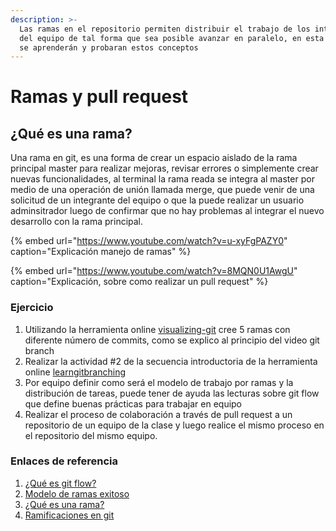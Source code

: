 ```yaml
---
description: >-
  Las ramas en el repositorio permiten distribuir el trabajo de los integrantes
  del equipo de tal forma que sea posible avanzar en paralelo, en esta sescción
  se aprenderán y probaran estos conceptos
---
```


# Ramas y pull request

## ¿Qué es una rama?

Una rama en git, es una forma de crear un espacio aislado de la rama principal master para realizar mejoras, revisar errores o simplemente crear nuevas funcionalidades, al terminal la rama reada se integra al master por medio de una operación de unión llamada merge, que puede venir de una solicitud de un integrante del equipo o que la puede realizar un usuario adminsitrador luego de confirmar que no hay problemas al integrar el nuevo desarrollo con la rama principal.

{% embed url="https://www.youtube.com/watch?v=u-xyFgPAZY0" caption="Explicación manejo de ramas" %}

{% embed url="https://www.youtube.com/watch?v=8MQN0U1AwgU" caption="Explicación, sobre como realizar un pull request" %}



### Ejercicio

1. Utilizando la herramienta online [visualizing-git](http://git-school.github.io/visualizing-git/) cree 5 ramas con diferente número de commits, como se explico al principio del video git branch
2. Realizar la actividad \#2 de la secuencia introductoria de la herramienta online [learngitbranching](https://learngitbranching.js.org/?locale=es_ES)
3. Por equipo definir como será el modelo de trabajo por ramas y la distribución de tareas, puede tener de ayuda las lecturas sobre git flow que define buenas prácticas para trabajar en equipo
4. Realizar el proceso de colaboración a través de pull request a un repositorio de un equipo de la clase y luego realice el mismo proceso en el repositorio del mismo equipo.

### Enlaces de referencia

1. [¿Qué es git flow?](https://dazzet.co/tutorial-de-git-flow/)
2. [Modelo de ramas exitoso](https://nvie.com/posts/a-successful-git-branching-model/)
3. [¿Qué es una rama?](https://www.pragma.com.co/academia/lecciones/que-es-una-rama-de-git-y-como-crearlas)
4. [Ramificaciones en git](https://git-scm.com/book/es/v2/Ramificaciones-en-Git-%C2%BFQu%C3%A9-es-una-rama%3F)

 

